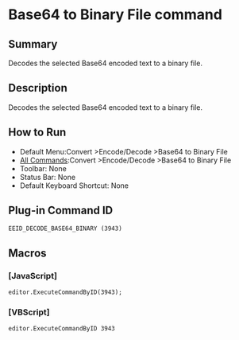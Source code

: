 # Base64 to Binary File command

## Summary

Decodes the selected Base64 encoded text to a binary file.

## Description

Decodes the selected Base64 encoded text to a binary file.

## How to Run

- Default Menu:Convert \>Encode/Decode \>Base64 to Binary File
- [All Commands](../tools/all_commands):Convert \>Encode/Decode \>Base64 to Binary File
- Toolbar:
None
- Status Bar: None
- Default Keyboard Shortcut: None

## Plug-in Command ID

```
EEID_DECODE_BASE64_BINARY (3943)```

## Macros

### \[JavaScript\]

```
editor.ExecuteCommandByID(3943);
```

### \[VBScript\]

```
editor.ExecuteCommandByID 3943
```
